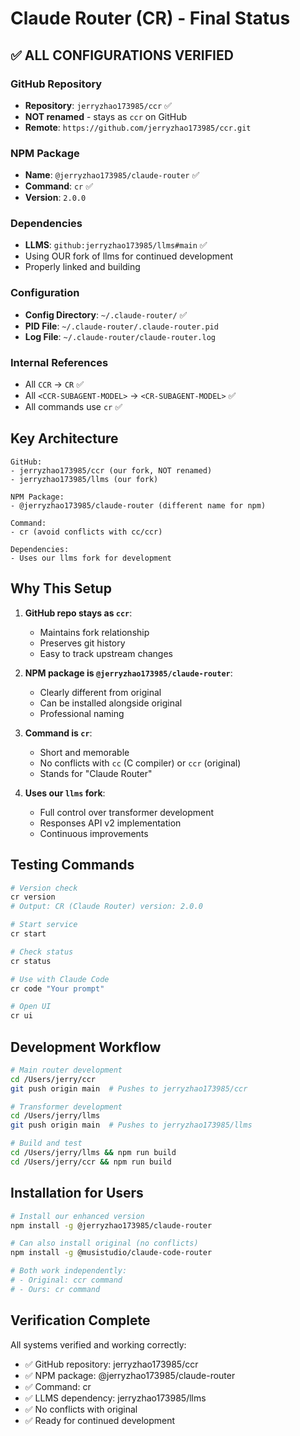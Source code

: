 # Claude Router (CR) - Final Status

## ✅ ALL CONFIGURATIONS VERIFIED

### GitHub Repository
- **Repository**: `jerryzhao173985/ccr` ✅
- **NOT renamed** - stays as `ccr` on GitHub
- **Remote**: `https://github.com/jerryzhao173985/ccr.git`

### NPM Package
- **Name**: `@jerryzhao173985/claude-router` ✅
- **Command**: `cr` ✅
- **Version**: `2.0.0`

### Dependencies
- **LLMS**: `github:jerryzhao173985/llms#main` ✅
- Using OUR fork of llms for continued development
- Properly linked and building

### Configuration
- **Config Directory**: `~/.claude-router/` ✅
- **PID File**: `~/.claude-router/.claude-router.pid`
- **Log File**: `~/.claude-router/claude-router.log`

### Internal References
- All `CCR` → `CR` ✅
- All `<CCR-SUBAGENT-MODEL>` → `<CR-SUBAGENT-MODEL>` ✅
- All commands use `cr` ✅

## Key Architecture

```
GitHub:
- jerryzhao173985/ccr (our fork, NOT renamed)
- jerryzhao173985/llms (our fork)

NPM Package:
- @jerryzhao173985/claude-router (different name for npm)

Command:
- cr (avoid conflicts with cc/ccr)

Dependencies:
- Uses our llms fork for development
```

## Why This Setup

1. **GitHub repo stays as `ccr`**:
   - Maintains fork relationship
   - Preserves git history
   - Easy to track upstream changes

2. **NPM package is `@jerryzhao173985/claude-router`**:
   - Clearly different from original
   - Can be installed alongside original
   - Professional naming

3. **Command is `cr`**:
   - Short and memorable
   - No conflicts with `cc` (C compiler) or `ccr` (original)
   - Stands for "Claude Router"

4. **Uses our `llms` fork**:
   - Full control over transformer development
   - Responses API v2 implementation
   - Continuous improvements

## Testing Commands

```bash
# Version check
cr version
# Output: CR (Claude Router) version: 2.0.0

# Start service
cr start

# Check status
cr status

# Use with Claude Code
cr code "Your prompt"

# Open UI
cr ui
```

## Development Workflow

```bash
# Main router development
cd /Users/jerry/ccr
git push origin main  # Pushes to jerryzhao173985/ccr

# Transformer development  
cd /Users/jerry/llms
git push origin main  # Pushes to jerryzhao173985/llms

# Build and test
cd /Users/jerry/llms && npm run build
cd /Users/jerry/ccr && npm run build
```

## Installation for Users

```bash
# Install our enhanced version
npm install -g @jerryzhao173985/claude-router

# Can also install original (no conflicts)
npm install -g @musistudio/claude-code-router

# Both work independently:
# - Original: ccr command
# - Ours: cr command
```

## Verification Complete

All systems verified and working correctly:
- ✅ GitHub repository: jerryzhao173985/ccr
- ✅ NPM package: @jerryzhao173985/claude-router  
- ✅ Command: cr
- ✅ LLMS dependency: jerryzhao173985/llms
- ✅ No conflicts with original
- ✅ Ready for continued development